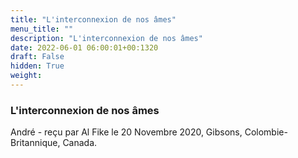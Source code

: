 ```yaml
---
title: "L'interconnexion de nos âmes"
menu_title: ""
description: "L'interconnexion de nos âmes"
date: 2022-06-01 06:00:01+00:1320
draft: False
hidden: True
weight:
---
```

### L'interconnexion de nos âmes

André - reçu par Al Fike le 20 Novembre 2020, Gibsons, Colombie-Britannique, Canada.



